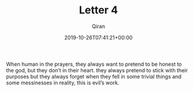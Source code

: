 ﻿---
title: Letter 4
author: Qiran
type: post
date: 2019-10-26T07:41:21+00:00
aliases: ["/letter-4/"]
tags:
  - The Screwtape Letters

---
When human in the prayers, they always want to pretend to be honest to the god, but they don&#8217;t in their heart. they always pretend to stick with their purposes but they always forget when they fell in some trivial things and some messinesses in reality, this is evil&#8217;s work.

